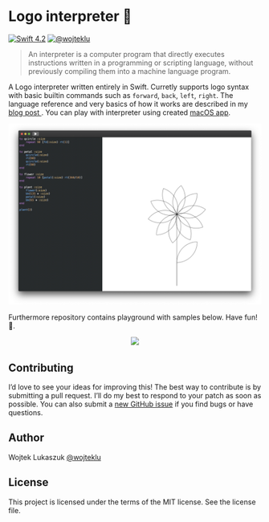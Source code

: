 # Logo interpreter 🐢
[![Swift 4.2](https://img.shields.io/badge/swift-4.2-orange.svg?style=flat)](#)
[![@wojteklu](https://img.shields.io/badge/contact-@wojteklu-blue.svg?style=flat)](https://twitter.com/wojteklu)

>An interpreter is a computer program that directly executes instructions written in a programming or scripting language, without previously compiling them into a machine language program.

A Logo interpreter written entirely in Swift. Curretly supports logo syntax with basic builtin commands such as `forward`, `back`, `left`, `right`. The language reference 
and very basics of how it works are described in my [blog post ](https://wojteklu.com/post/writing-a-logo-interpreter/). You can play with interpreter using created [macOS app](https://github.com/wojteklu/logo/releases).

<p align="center">
  <img src="logo_ide.png" width="600px"/>
</p>

Furthermore repository contains playground with samples below. Have fun! 🐢.

<p align="center">
  <img src="logo.gif" width="600px style='border:1px solid #ff000'"/>
</p>

## Contributing

I’d love to see your ideas for improving this! The best way to contribute is by submitting a pull request. I’ll do my best to respond to your patch as soon as possible. You can also submit a [new GitHub issue](https://github.com/wojteklu/logo/issues/new) if you find bugs or have questions.

## Author

Wojtek Lukaszuk [@wojteklu](http://twitter.com/wojteklu)

## License

This project is licensed under the terms of the MIT license. See the license file.